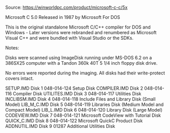 Source: https://winworldpc.com/product/microsoft-c-c/5x

Microsoft C 5.0
Released in 1987 by Microsoft
For DOS

This is the original standalone Microsoft C/C++ compiler for DOS and
Windows - Later versions were rebranded and renumbered as Microsoft
Visual C++ and were bundled with Visual Studio or the SDKs.

Notes:

Disks were scanned using ImageDisk running under MS-DOS 6.2 on a
386SX25 computer with a Tandon 360k 40T 5 1/4 inch floppy disk drive.

No errors were reported during the imaging. All disks had their
write-protect covers intact.


SETUP.IMD       Disk 1    048-014-124    Setup Disk
COMPILER.IMD    Disk 2    048-014-116    Compiler Disk
UTILITES.IMD    Disk 3    048-014-117    Utilities Disk
INCLIBSM.IMD    Disk 4    048-014-118    Include Files and Library Disk (Small Model)
LIB_M_C.IMD     Disk 5    048-014-119    Libraries Disk (Medium Model and Compact Model)
LIB_L.IMD       Disk 6    048-014-120    Library Disk (Large Model)
CODEVIEW.IMD    Disk 7    048-014-121    Microsoft CodeView with Tutorial Disk
QUICK_C.IMD     Disk 8    048-014-122    Microsoft QuickC Product Disk
ADDNUTIL.IMD    Disk 9    01287          Additional Utilities Disk
